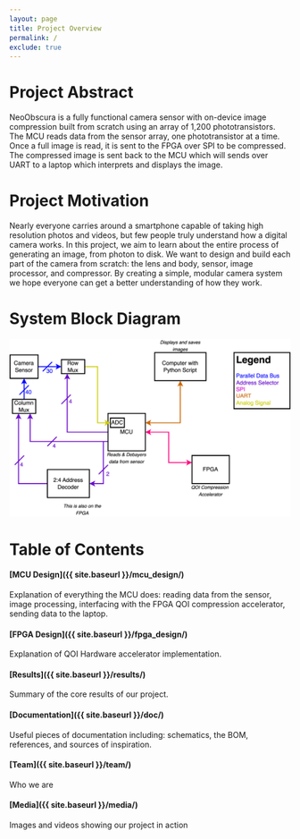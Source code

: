 ```yaml
---
layout: page
title: Project Overview
permalink: /
exclude: true
---
```


# Project Abstract

NeoObscura is a fully functional camera sensor with on-device image compression built from scratch using an array of 1,200 phototransistors. The MCU reads data from the sensor array, one phototransistor at a time. Once a full image is read, it is sent to the FPGA over SPI to be compressed. The compressed image is sent back to the MCU which will sends over UART to a laptop which interprets and displays the image.

# Project Motivation
Nearly everyone carries around a smartphone capable of taking high resolution photos and videos, but few people truly understand how a digital camera works. In this project, we aim to learn about the entire process of generating an image, from photon to disk. We want to design and build each part of the camera from scratch: the lens and body, sensor, image processor, and compressor. By creating a simple, modular camera system we hope everyone can get a better understanding of how they work.

# System Block Diagram
![Schematic of system 2](./assets/diagrams/system.png)

# Table of Contents
#### [MCU Design]({{ site.baseurl }}/mcu_design/)

Explanation of everything the MCU does: reading data from the sensor, image processing, interfacing with the FPGA QOI compression accelerator, sending data to the laptop.

#### [FPGA Design]({{ site.baseurl }}/fpga_design/)

Explanation of QOI Hardware accelerator implementation.

#### [Results]({{ site.baseurl }}/results/)

Summary of the core results of our project.

#### [Documentation]({{ site.baseurl }}/doc/)

Useful pieces of documentation including: schematics, the BOM, references, and sources of inspiration.

#### [Team]({{ site.baseurl }}/team/)

Who we are

#### [Media]({{ site.baseurl }}/media/)

Images and videos showing our project in action
